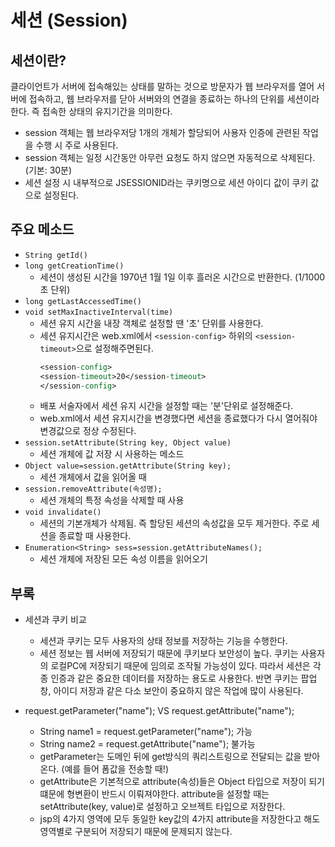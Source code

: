 # 세션 (Session)
## 세션이란?
클라이언트가 서버에 접속해있는 상태를 말하는 것으로 방문자가 웹 브라우저를 열어 서버에 접속하고, 웹 브라우저를 닫아 서버와의 연결을 종료하는 하나의 단위를 세션이라 한다. 즉 접속한 상태의 유지기간을 의미한다.
  - session 객체는 웹 브라우저당 1개의 개체가 할당되어 사용자 인증에 관련된 작업을 수행 시 주로 사용된다.
  - session 객체는 일정 시간동안 아무런 요청도 하지 않으면 자동적으로 삭제된다. (기본: 30분)
  - 세션 설정 시 내부적으로 JSESSIONID라는 쿠키명으로 세션 아이디 값이 쿠키 값으로 설정된다.

## 주요 메소드
- ```String getId()```
- ```long getCreationTime() ```
  - 세션이 생성된 시간을 1970년 1월 1일 이후 흘러온 시간으로 반환한다. (1/1000초 단위)
- ```long getLastAccessedTime()```
- ```void setMaxInactiveInterval(time)```
  - 세션 유지 시간을 내장 객체로 설정할 땐 '초' 단위를 사용한다.
  - 세션 유지시간은 web.xml에서 ```<session-config>``` 하위의 ```<session-timeout>```으로 설정해주면된다. 
    ```jsp
    <session-config>
    <session-timeout>20</session-timeout>
    </session-config>
    ```
  - 배포 서술자에서 세션 유지 시간을 설정할 때는 '분'단위로 설정해준다. 
  - web.xml에서 세션 유지시간을 변경했다면 세션을 종료했다가 다시 열어줘야 변경값으로 정상 수정된다.
- ```session.setAttribute(String key, Object value)```
  - 세션 개체에 값 저장 시 사용하는 메소드
- ```Object value=session.getAttribute(String key);```
  - 세션 개체에서 값을 읽어올 때
- ```session.removeAttribute(속성명);```
  - 세션 개체의 특정 속성을 삭제할 때 사용
- ```void invalidate()```
  - 세션의 기본개체가 삭제됨. 즉 할당된 세션의 속성값을 모두 제거한다. 주로 세션을 종료할 때 사용한다.
- ```Enumeration<String> sess=session.getAttributeNames();```
  - 세션 개체에 저장된 모든 속성 이름을 읽어오기


## 부록
- 세션과 쿠키 비교
  - 세션과 쿠키는 모두 사용자의 상태 정보를 저장하는 기능을 수행한다.
  - 세션 정보는 웹 서버에 저장되기 때문에 쿠키보다 보안성이 높다. 쿠키는 사용자의 로컬PC에 저장되기 때문에 임의로 조작될 가능성이 있다. 따라서 세션은 각종 인증과 같은 중요한 데이터를 저장하는 용도로 사용한다. 반면 쿠키는 팝업창, 아이디 저장과 같은 다소 보안이 중요하지 않은 작업에 많이 사용된다.

- request.getParameter("name"); VS request.getAttribute("name");
  - String name1 = request.getParameter("name"); 가능
  - String name2 = request.getAttribute("name"); 불가능
  - getParameter는 도메인 뒤에 get방식의 쿼리스트링으로 전달되는 값을 받아온다. (예를 들어 폼값을 전송할 때!)
  - getAttribute은 기본적으로 attribute(속성)들은 Object 타입으로 저장이 되기 떄문에 형변환이 반드시 이뤄져야한다. attribute을 설정할 때는 setAttribute(key, value)로 설정하고 오브젝트 타입으로 저장한다.
  - jsp의 4가지 영역에 모두 동일한 key값의 4가지 attribute을 저장한다고 해도 영역별로 구분되어 저장되기 때문에 문제되지 않는다.